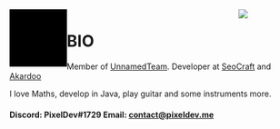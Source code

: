 <img align='left' src='https://raw.githubusercontent.com/pixeldev/pixeldev/master/sprites/Pixel.gif' width='20%'>
<img align='right' src='https://raw.githubusercontent.com/pixeldev/pixeldev/master/sprites/Fondo.gif' width='20%'>

# BIO
Member of [UnnamedTeam](https://github.com/unnamed). Developer at [SeoCraft](https://github.com/SeocraftNetwork) and [Akardoo](https://github.com/Akardoo)

I love Maths, develop in Java, play guitar and some instruments more.

#### Discord: PixelDev#1729 Email: contact@pixeldev.me
